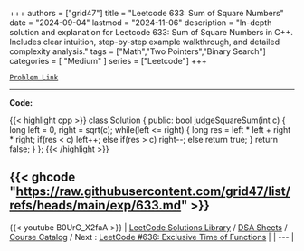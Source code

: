 
+++
authors = ["grid47"]
title = "Leetcode 633: Sum of Square Numbers"
date = "2024-09-04"
lastmod = "2024-11-06"
description = "In-depth solution and explanation for Leetcode 633: Sum of Square Numbers in C++. Includes clear intuition, step-by-step example walkthrough, and detailed complexity analysis."
tags = ["Math","Two Pointers","Binary Search"]
categories = [
    "Medium"
]
series = ["Leetcode"]
+++



[`Problem Link`](https://leetcode.com/problems/sum-of-square-numbers/description/)

---
**Code:**

{{< highlight cpp >}}
class Solution {
public:
    bool judgeSquareSum(int c) {
        long left = 0, right = sqrt(c);
        while(left <= right) {
            long res = left * left + right * right;
            if(res < c)
            left++;
            else if(res > c) 
            right--;
            else return true;
        }
        return false;
    }
};
{{< /highlight >}}

{{< ghcode "https://raw.githubusercontent.com/grid47/list/refs/heads/main/exp/633.md" >}}
---
{{< youtube B0UrG_X2faA >}}
| [LeetCode Solutions Library](https://grid47.xyz/leetcode/) / [DSA Sheets](https://grid47.xyz/sheets/) / [Course Catalog](https://grid47.xyz/courses/) / Next : [LeetCode #636: Exclusive Time of Functions](https://grid47.xyz/posts/leetcode-636-exclusive-time-of-functions-solution/) |
| --- |
